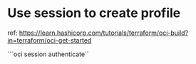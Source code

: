 # Use session to create profile
ref: https://learn.hashicorp.com/tutorials/terraform/oci-build?in=terraform/oci-get-started <br/>

```oci session authenticate``
